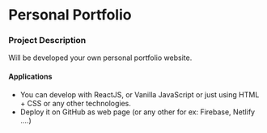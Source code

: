 # Personal Portfolio

### Project Description
Will be developed your own personal portfolio website. 

#### Applications
- You can develop with ReactJS, or Vanilla JavaScript or just using HTML + CSS or any other technologies. 
- Deploy it on GitHub as web page (or any other for ex: Firebase, Netlify ….) 
